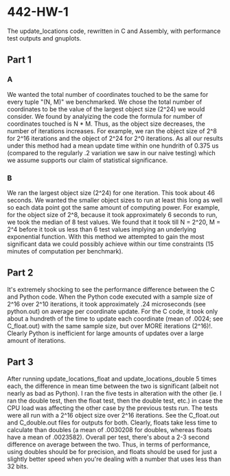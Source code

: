 # 442-HW-1

The update_locations code, rewritten in C and Assembly, with performance test outputs and gnuplots.

## Part 1

### A

We wanted the total number of coordinates touched to be the same for every tuple "(N, M)" we benchmarked. We chose the total number of coordinates to be the value of the largest object size (2^24) we would consider. We found by analyizing the code the formula for number of coordinates touched is N * M. Thus, as the object size decreases, the number of iterations increases. For example, we ran the object size of 2^8 for 2^16 iterations and the object of 2^24 for 2^0 iterations. As all our results under this method had a mean update time within one hundrith of 0.375 us (compared to the regularly .2 variation we saw in our naive testing) which we assume supports our claim of statistical significance. 

### B

We ran the largest object size (2^24) for one iteration. This took about 46 seconds. We wanted the smaller object sizes to run at least this long as well so each data point got the same amount of computing power. For example, for the object size of 2^8, because it took approximately 6 seconds to run, we took the median of 8 test values. We found that it took till N = 2^20, M = 2^4 before it took us less than 6 test values implying an underlying exponential function. With this method we attempted to gain the most significant data we could possibly achieve within our time constraints (15 minutes of computation per benchmark).

## Part 2

It's extremely shocking to see the performance difference between the C and Python code. When the Python code executed with a sample size of 2^16 over 2^10 iterations, it took approximately .24 microseconds (see python.out) on average per coordinate update. For the C code, it took only about a hundreth of the time to update each coordinate (mean of .0024; see C_float.out) with the same sample size, but over MORE iterations (2^16)!. Clearly Python is inefficient for large amounts of updates over a large amount of iterations.

## Part 3

After running update_locations_float and update_locations_double 5 times each, the difference in mean time between the two is significant (albeit not nearly as bad as Python). I ran the five tests in alteration with the other (ie. I ran the double test, then the float test, then the double test, etc.) in case the CPU load was affecting the other case by the previous tests run. The tests were all run with a 2^16 object size over 2^16 iterations. See the C_float.out and C_double.out files for outputs for both. Clearly, floats take less time to calculate than doubles (a mean of .0030208 for doubles, whereas floats have a mean of .0023582). Overall per test, there's about a 2-3 second difference on average between the two. Thus, in terms of performance, using doubles should be for precision, and floats should be used for just a slightly better speed when you're dealing with a number that uses less than 32 bits.